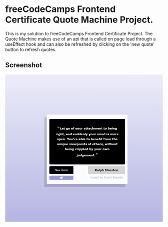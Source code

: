 # freeCodeCamps Frontend Certificate Quote Machine Project.

This is my solution to freeCodeCamps Frontend Certificate Project. The Quote Machine makes use of an api that is called on page load through a useEffect hook and can also be refreshed by clicking on the 'new quote' button to refresh quotes.

## Screenshot

![Screenshot](./screenshot/screenshot.png)